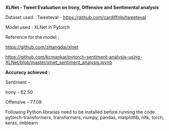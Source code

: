 **XLNet - Tweet Evaluation on Irony, Offensive and Sentimental analysis**

Dataset used : Tweeteval - 
https://github.com/cardiffnlp/tweeteval

Model used : XLNet in Pytorch

Reference for the model : 

https://github.com/zihangdai/xlnet

https://github.com/kcmankar/pytorch-sentiment-analysis-using-XLNet/blob/master/xlnet_sentiment_analysis.ipynb



**Accuracy achieved :**
  
  Sentiment -
  
  Irony - 62.50
  
  Offensive - 77.09
  
  
   Following Python libraries need to be installed before running the code.
    pytorch-transformers, 
    transformers, 
    numpy, 
    pandas, 
    matplotlib, 
    nltk, 
    torch, 
    keras, 
    imblearn
    
